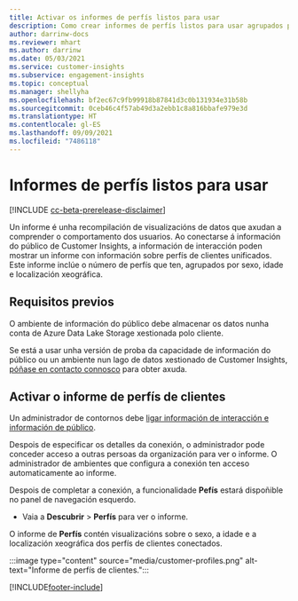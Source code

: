```yaml
---
title: Activar os informes de perfís listos para usar
description: Como crear informes de perfís listos para usar agrupados por sexo, idade e condado ou rexión de orixe.
author: darrinw-docs
ms.reviewer: mhart
ms.author: darrinw
ms.date: 05/03/2021
ms.service: customer-insights
ms.subservice: engagement-insights
ms.topic: conceptual
ms.manager: shellyha
ms.openlocfilehash: bf2ec67c9fb99918b87841d3c0b131934e31b58b
ms.sourcegitcommit: 0ceb46c4f57ab49d3a2ebb1c8a816bbafe979e3d
ms.translationtype: HT
ms.contentlocale: gl-ES
ms.lasthandoff: 09/09/2021
ms.locfileid: "7486118"
---
```

# <a name="out-of-box-profile-reports"></a>Informes de perfís listos para usar

[!INCLUDE [cc-beta-prerelease-disclaimer](includes/cc-beta-prerelease-disclaimer.md)]

Un informe é unha recompilación de visualizacións de datos que axudan a comprender o comportamento dos usuarios. Ao conectarse á información do público de Customer Insights, a información de interacción poden mostrar un informe con información sobre perfís de clientes unificados. Este informe inclúe o número de perfís que ten, agrupados por sexo, idade e localización xeográfica.

## <a name="prerequisites"></a>Requisitos previos

O ambiente de información do público debe almacenar os datos nunha conta de Azure Data Lake Storage xestionada polo cliente.

Se está a usar unha versión de proba da capacidade de información do público ou un ambiente nun lago de datos xestionado de Customer Insights, [póñase en contacto connosco](https://go.microsoft.com/fwlink/?linkid=2145734) para obter axuda.  


## <a name="enable-the-customer-profile-report"></a>Activar o informe de perfís de clientes

Un administrador de contornos debe [ligar información de interacción e información de público](integrate-audience-insights-engagement-insights.md).

Despois de especificar os detalles da conexión, o administrador pode conceder acceso a outras persoas da organización para ver o informe. O administrador de ambientes que configura a conexión ten acceso automaticamente ao informe. 

Despois de completar a conexión, a funcionalidade **Pefís** estará dispoñible no panel de navegación esquerdo. 

- Vaia a **Descubrir** > **Perfís** para ver o informe.

O informe de **Perfís** contén visualizacións sobre o sexo, a idade e a localización xeográfica dos perfís de clientes conectados.

:::image type="content" source="media/customer-profiles.png" alt-text="Informe de perfís de clientes.":::

[!INCLUDE[footer-include](../includes/footer-banner.md)]